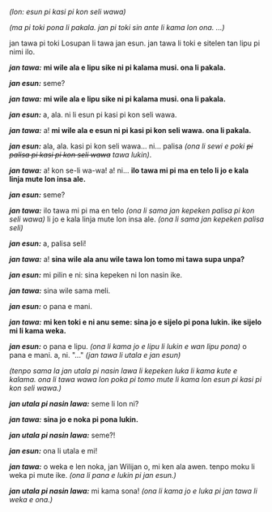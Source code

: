 *(lon: esun pi kasi pi kon seli wawa)*

*(ma pi toki pona li pakala. jan pi toki sin ante li kama lon ona.
...)*

jan tawa pi toki Losupan li tawa jan esun. jan tawa li toki e sitelen tan lipu pi nimi ilo.

***jan tawa:*** **mi wile ala e lipu sike ni pi kalama musi. ona li pakala.**

***jan esun:*** seme?

***jan tawa:*** **mi wile ala e lipu sike ni pi kalama musi. ona li pakala.**

***jan esun:*** a, ala. ni li esun pi kasi pi kon seli wawa.

***jan tawa:*** a! **mi wile ala e esun ni pi kasi pi kon seli wawa. ona li pakala.**

***jan esun:*** ala, ala. kasi pi kon seli wawa... ni... palisa *(ona li sewi e poki ~~pi palisa pi kasi pi kon seli wawa~~ tawa lukin)*.

***jan tawa:*** a! kon se-li wa-wa! a! ni... **ilo tawa mi pi ma en telo li jo e kala linja mute lon insa ale.**

***jan esun:*** seme?

***jan tawa:*** ilo tawa mi pi ma en telo *(ona li sama jan kepeken palisa pi kon seli wawa)* li jo e kala linja mute lon insa ale. *(ona li sama jan kepeken palisa seli)*

***jan esun:*** a, palisa seli!

***jan tawa:*** a! **sina wile ala anu wile tawa lon tomo mi tawa supa unpa?**

***jan esun:*** mi pilin e ni: sina kepeken ni lon nasin ike.

***jan tawa:*** sina wile sama meli.

***jan esun:*** o pana e mani.

***jan tawa:*** **mi ken toki e ni anu seme: sina jo e sijelo pi pona lukin. ike sijelo mi li kama weka.**

***jan esun:*** o pana e lipu. *(ona li kama jo e lipu li lukin e wan lipu pona)* o pana e mani. a, ni. "..." *(jan tawa li utala e jan esun)*

*(tenpo sama la jan utala pi nasin lawa li kepeken luka li kama kute e kalama. ona li tawa wawa lon poka pi tomo mute li kama lon esun pi kasi pi kon seli wawa.)*

***jan utala pi nasin lawa:*** seme li lon ni?

***jan tawa:*** **sina jo e noka pi pona lukin.**

***jan utala pi nasin lawa:*** seme?!

***jan esun:*** ona li utala e mi!

***jan tawa:*** o weka e len noka, jan Wilijan o, mi ken ala awen. tenpo moku li weka pi mute ike. *(ona li pana e lukin pi jan esun.)*

***jan utala pi nasin lawa:*** mi kama sona! *(ona li kama jo e luka pi jan tawa li weka e ona.)*

